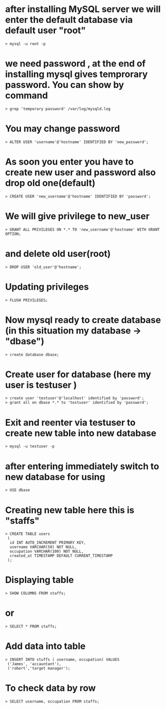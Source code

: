 # after installing MySQL server we will enter the default database via default user "root"
    > mysql -u root -p 
# we need password , at the end of installing mysql gives temprorary password. You can show by command
    > grep 'temporary password' /var/log/mysqld.log
# You may change password 
    > ALTER USER 'username'@'hostname' IDENTIFIED BY 'new_password';    
#  As soon you enter you have to create new user and password also drop old one(default)
    > CREATE USER 'new_username'@'hostname' IDENTIFIED BY 'password';
# We will give privilege to new_user     
    > GRANT ALL PRIVILEGES ON *.* TO 'new_username'@'hostname' WITH GRANT OPTION;
# and delete old user(root)
    > DROP USER 'old_user'@'hostname';
# Updating privileges 
    > FLUSH PRIVILEGES;
# Now mysql ready to create database (in this situation my database -> "dbase")
    > create database dbase;
# Create user for database (here my user is testuser ) 
    > create user 'testuser'@'localhost' identified by 'password';
    > grant all on dbase *.* to 'testuser' identified by 'password';
# Exit and reenter via testuser to create new table into new database
    > mysql -u testuser -p
# after entering immediately switch to new database for using 
    > USE dbase
# Creating new table here this is "staffs" 
    > CREATE TABLE users 
     (
      id INT AUTO_INCREMENT PRIMARY KEY,
      username VARCHAR(50) NOT NULL,
      occupation VARCHAR(100) NOT NULL,
      created_at TIMESTAMP DEFAULT CURRENT_TIMESTAMP
     );     
# Displaying table 
    > SHOW COLUMNS FROM staffs;
# or 
    > SELECT * FROM staffs;
# Add data into table 
    > INSERT INTO stuffs ( username, occupation) VALUES
     ('James', 'accauntant'),
     ('robert','target manager');
# To check data by row
    > SELECT username, occupation FROM staffs;
    



    
